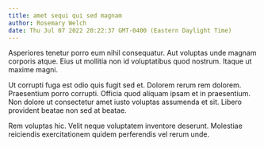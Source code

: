 ```yaml
---
title: amet sequi qui sed magnam
author: Rosemary Welch
date: Thu Jul 07 2022 20:22:37 GMT-0400 (Eastern Daylight Time)
---
```

Asperiores tenetur porro eum nihil consequatur. Aut voluptas unde magnam corporis atque. Eius ut mollitia non id voluptatibus quod nostrum. Itaque ut maxime magni.

 Ut corrupti fuga est odio quis fugit sed et. Dolorem rerum rem dolorem. Praesentium porro corrupti. Officia quod aliquam ipsam et in praesentium. Non dolore ut consectetur amet iusto voluptas assumenda et sit. Libero provident beatae non sed at beatae.

 Rem voluptas hic. Velit neque voluptatem inventore deserunt. Molestiae reiciendis exercitationem quidem perferendis vel rerum unde.